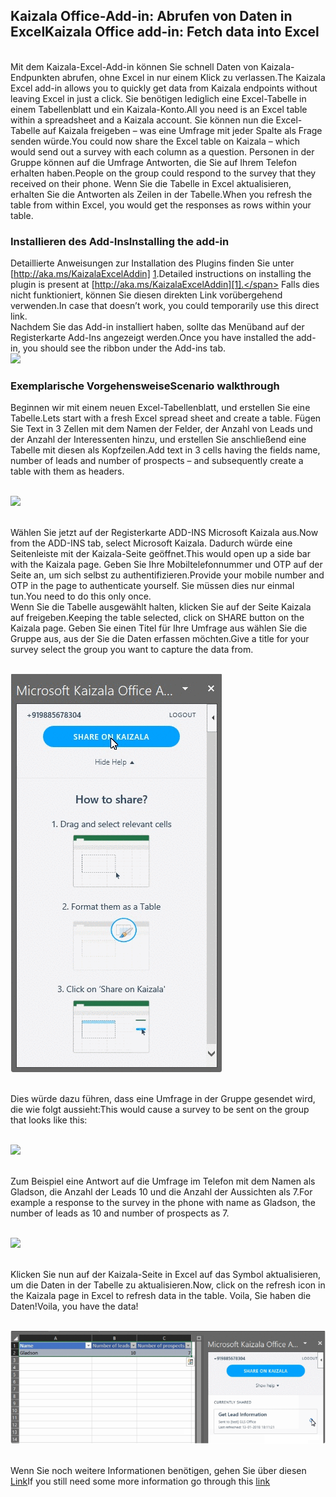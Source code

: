 ## <a name="kaizala-office-add-in-fetch-data-into-excel"></a><span data-ttu-id="015a7-101">Kaizala Office-Add-in: Abrufen von Daten in Excel</span><span class="sxs-lookup"><span data-stu-id="015a7-101">Kaizala Office add-in: Fetch data into Excel</span></span>
<br><span data-ttu-id="015a7-102">Mit dem Kaizala-Excel-Add-in können Sie schnell Daten von Kaizala-Endpunkten abrufen, ohne Excel in nur einem Klick zu verlassen.</span><span class="sxs-lookup"><span data-stu-id="015a7-102">The Kaizala Excel add-in allows you to quickly get data from Kaizala endpoints without leaving Excel in just a click.</span></span> <span data-ttu-id="015a7-103">Sie benötigen lediglich eine Excel-Tabelle in einem Tabellenblatt und ein Kaizala-Konto.</span><span class="sxs-lookup"><span data-stu-id="015a7-103">All you need is an Excel table within a spreadsheet and a Kaizala account.</span></span> <span data-ttu-id="015a7-104">Sie können nun die Excel-Tabelle auf Kaizala freigeben – was eine Umfrage mit jeder Spalte als Frage senden würde.</span><span class="sxs-lookup"><span data-stu-id="015a7-104">You could now share the Excel table on Kaizala – which would send out a survey with each column as a question.</span></span> <span data-ttu-id="015a7-105">Personen in der Gruppe können auf die Umfrage Antworten, die Sie auf Ihrem Telefon erhalten haben.</span><span class="sxs-lookup"><span data-stu-id="015a7-105">People on the group could respond to the survey that they received on their phone.</span></span> <span data-ttu-id="015a7-106">Wenn Sie die Tabelle in Excel aktualisieren, erhalten Sie die Antworten als Zeilen in der Tabelle.</span><span class="sxs-lookup"><span data-stu-id="015a7-106">When you refresh the table from within Excel, you would get the responses as rows within your table.</span></span>
### <a name="installing-the-add-in"></a><span data-ttu-id="015a7-107">Installieren des Add-Ins</span><span class="sxs-lookup"><span data-stu-id="015a7-107">Installing the add-in</span></span>
[1]:https://store.office.com/addinstemplateinstallpage.aspx?rs=en-IN&assetid=WA104381121
<span data-ttu-id="015a7-108">Detaillierte Anweisungen zur Installation des Plugins finden Sie unter [http://aka.ms/KaizalaExcelAddin] [ 1].</span><span class="sxs-lookup"><span data-stu-id="015a7-108">Detailed instructions on installing the plugin is present at [http://aka.ms/KaizalaExcelAddin][1].</span></span> <span data-ttu-id="015a7-109">Falls dies nicht funktioniert, können Sie diesen direkten Link vorübergehend verwenden.</span><span class="sxs-lookup"><span data-stu-id="015a7-109">In case that doesn’t work, you could temporarily use this direct link.</span></span>
<br><span data-ttu-id="015a7-110">Nachdem Sie das Add-in installiert haben, sollte das Menüband auf der Registerkarte Add-Ins angezeigt werden.</span><span class="sxs-lookup"><span data-stu-id="015a7-110">Once you have installed the add-in, you should see the ribbon under the Add-ins tab.</span></span>
<br>![](Images/Excel%20Add-in1.PNG)
### <a name="scenario-walkthrough"></a><span data-ttu-id="015a7-111">Exemplarische Vorgehensweise</span><span class="sxs-lookup"><span data-stu-id="015a7-111">Scenario walkthrough</span></span>
<span data-ttu-id="015a7-112">Beginnen wir mit einem neuen Excel-Tabellenblatt, und erstellen Sie eine Tabelle.</span><span class="sxs-lookup"><span data-stu-id="015a7-112">Lets start with a fresh Excel spread sheet and create a table.</span></span> <span data-ttu-id="015a7-113">Fügen Sie Text in 3 Zellen mit dem Namen der Felder, der Anzahl von Leads und der Anzahl der Interessenten hinzu, und erstellen Sie anschließend eine Tabelle mit diesen als Kopfzeilen.</span><span class="sxs-lookup"><span data-stu-id="015a7-113">Add text in 3 cells having the fields name, number of leads and number of prospects – and subsequently create a table with them as headers.</span></span>

<br>![](Images/Scenario%20walkthrough.PNG)

<br><span data-ttu-id="015a7-114">Wählen Sie jetzt auf der Registerkarte ADD-INS Microsoft Kaizala aus.</span><span class="sxs-lookup"><span data-stu-id="015a7-114">Now from the ADD-INS tab, select Microsoft Kaizala.</span></span> <span data-ttu-id="015a7-115">Dadurch würde eine Seitenleiste mit der Kaizala-Seite geöffnet.</span><span class="sxs-lookup"><span data-stu-id="015a7-115">This would open up a side bar with the Kaizala page.</span></span> <span data-ttu-id="015a7-116">Geben Sie Ihre Mobiltelefonnummer und OTP auf der Seite an, um sich selbst zu authentifizieren.</span><span class="sxs-lookup"><span data-stu-id="015a7-116">Provide your mobile number and OTP in the page to authenticate yourself.</span></span> <span data-ttu-id="015a7-117">Sie müssen dies nur einmal tun.</span><span class="sxs-lookup"><span data-stu-id="015a7-117">You need to do this only once.</span></span>
<br> <span data-ttu-id="015a7-118">Wenn Sie die Tabelle ausgewählt halten, klicken Sie auf der Seite Kaizala auf freigeben.</span><span class="sxs-lookup"><span data-stu-id="015a7-118">Keeping the table selected, click on SHARE button on the Kaizala page.</span></span> <span data-ttu-id="015a7-119">Geben Sie einen Titel für Ihre Umfrage aus wählen Sie die Gruppe aus, aus der Sie die Daten erfassen möchten.</span><span class="sxs-lookup"><span data-stu-id="015a7-119">Give a title for your survey select the group you want to capture the data from.</span></span> 

<br>![](Images/Share_ExcelAdd-in.PNG)

<br> <span data-ttu-id="015a7-120">Dies würde dazu führen, dass eine Umfrage in der Gruppe gesendet wird, die wie folgt aussieht:</span><span class="sxs-lookup"><span data-stu-id="015a7-120">This would cause a survey to be sent on the group that looks like this:</span></span>

<br>![](Images/Excel%20Add-in2.PNG)

<br><span data-ttu-id="015a7-121">Zum Beispiel eine Antwort auf die Umfrage im Telefon mit dem Namen als Gladson, die Anzahl der Leads 10 und die Anzahl der Aussichten als 7.</span><span class="sxs-lookup"><span data-stu-id="015a7-121">For example a response to the survey in the phone with name as Gladson, the number of leads as 10 and number of prospects as 7.</span></span>

<br>![](Images/Excel%20Add-in3.PNG)

<br><span data-ttu-id="015a7-122">Klicken Sie nun auf der Kaizala-Seite in Excel auf das Symbol aktualisieren, um die Daten in der Tabelle zu aktualisieren.</span><span class="sxs-lookup"><span data-stu-id="015a7-122">Now, click on the refresh icon in the Kaizala page in Excel to refresh data in the table.</span></span> <span data-ttu-id="015a7-123">Voila, Sie haben die Daten!</span><span class="sxs-lookup"><span data-stu-id="015a7-123">Voila, you have the data!</span></span>

<br>![](Images/Refresh_ExcelAdd-in.PNG)

<br><span data-ttu-id="015a7-124">Wenn Sie noch weitere Informationen benötigen, gehen Sie über diesen [Link](https://www.youtube.com/watch?v=cyvfEw5zGv8&t=0s&index=6&list=PLJquJ26ry3X6wZ5FCXOjMD-uhUGxB_tMd )</span><span class="sxs-lookup"><span data-stu-id="015a7-124">If you still need some more information go through this [link](https://www.youtube.com/watch?v=cyvfEw5zGv8&t=0s&index=6&list=PLJquJ26ry3X6wZ5FCXOjMD-uhUGxB_tMd )</span></span>
